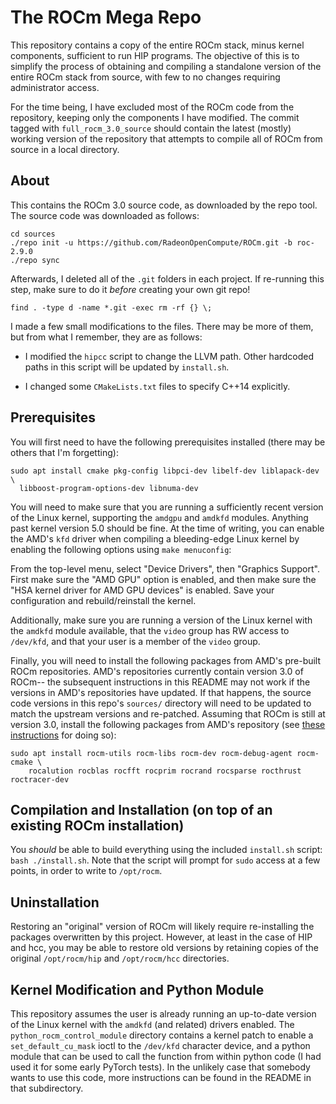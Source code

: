 The ROCm Mega Repo
==================

This repository contains a copy of the entire ROCm stack, minus kernel
components, sufficient to run HIP programs. The objective of this is to
simplify the process of obtaining and compiling a standalone version of the
entire ROCm stack from source, with few to no changes requiring administrator
access.

For the time being, I have excluded most of the ROCm code from the repository,
keeping only the components I have modified. The commit tagged with
`full_rocm_3.0_source` should contain the latest (mostly) working version of
the repository that attempts to compile all of ROCm from source in a local
directory.

About
-----

This contains the ROCm 3.0 source code, as downloaded by the repo tool. The
source code was downloaded as follows:
```
cd sources
./repo init -u https://github.com/RadeonOpenCompute/ROCm.git -b roc-2.9.0
./repo sync
```

Afterwards, I deleted all of the `.git` folders in each project. If re-running
this step, make sure to do it *before* creating your own git repo!
```
find . -type d -name *.git -exec rm -rf {} \;
```

I made a few small modifications to the files. There may be more of them, but
from what I remember, they are as follows:

 - I modified the `hipcc` script to change the LLVM path. Other hardcoded
   paths in this script will be updated by `install.sh`.

 - I changed some `CMakeLists.txt` files to specify C++14 explicitly.

Prerequisites
-------------

You will first need to have the following prerequisites installed (there may be
others that I'm forgetting):
```
sudo apt install cmake pkg-config libpci-dev libelf-dev liblapack-dev \
  libboost-program-options-dev libnuma-dev
```

You will need to make sure that you are running a sufficiently recent version
of the Linux kernel, supporting the `amdgpu` and `amdkfd` modules. Anything
past kernel version 5.0 should be fine. At the time of writing, you can enable
the AMD's `kfd` driver when compiling a bleeding-edge Linux kernel by enabling
the following options using `make menuconfig`:

From the top-level menu, select "Device Drivers", then "Graphics Support".
First make sure the "AMD GPU" option is enabled, and then make sure the "HSA
kernel driver for AMD GPU devices" is enabled. Save your configuration and
rebuild/reinstall the kernel.

Additionally, make sure you are running a version of the Linux kernel with the
`amdkfd` module available, that the `video` group has RW access to `/dev/kfd`,
and that your user is a member of the `video` group.

Finally, you will need to install the following packages from AMD's pre-built
ROCm repositories. AMD's repositories currently contain version 3.0 of ROCm--
the subsequent instructions in this README may not work if the versions in
AMD's repositories have updated. If that happens, the source code versions in
this repo's `sources/` directory will need to be updated to match the upstream
versions and re-patched. Assuming that ROCm is still at version 3.0, install
the following packages from AMD's repository (see
[these instructions](https://github.com/RadeonOpenCompute/ROCm#Ubuntu) for
doing so):
```
sudo apt install rocm-utils rocm-libs rocm-dev rocm-debug-agent rocm-cmake \
    rocalution rocblas rocfft rocprim rocrand rocsparse rocthrust roctracer-dev
```

Compilation and Installation (on top of an existing ROCm installation)
----------------------------------------------------------------------

You *should* be able to build everything using the included `install.sh`
script: `bash ./install.sh`.  Note that the script will prompt for `sudo`
access at a few points, in order to write to `/opt/rocm`.

Uninstallation
--------------

Restoring an "original" version of ROCm will likely require re-installing the
packages overwritten by this project. However, at least in the case of HIP and
hcc, you may be able to restore old versions by retaining copies of the
original `/opt/rocm/hip` and `/opt/rocm/hcc` directories.

Kernel Modification and Python Module
-------------------------------------

This repository assumes the user is already running an up-to-date version of
the Linux kernel with the `amdkfd` (and related) drivers enabled. The
`python_rocm_control_module` directory contains a kernel patch to enable a
`set_default_cu_mask` ioctl to the `/dev/kfd` character device, and a python
module that can be used to call the function from within python code (I had
used it for some early PyTorch tests). In the unlikely case that somebody wants
to use this code, more instructions can be found in the README in that
subdirectory.
